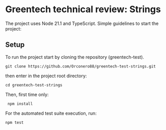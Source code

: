 # Greentech technical review: Strings
The project uses Node 21.1 and TypeScript.
Simple guidelines to start the project:

 ## Setup 

To run the project start by cloning the repository (greentech-test).

	git clone https://github.com/Orconero88/greentech-test-strings.git
then enter in the project root directory:

	cd greentech-test-strings

		

Then, first time only:
 

     npm install
     
	



For the automated test suite execution, run:
 

    npm test

 

    

 
